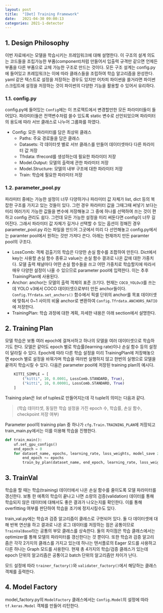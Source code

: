 ```yaml
---
layout: post
title:  "[Det] Training Framework"
date:   2021-04-30 09:00:13
categories: 2021-1-detector
---
```




##  1. Design Philosophy

이번 자료에서는 모델을 학습시키는 프레임워크에 대해 설명한다. 이 구조의 설계 의도는 코드들을 조립가능한 부품(component)처럼 만들어서 입출력 규격만 같으면 언제든 부품을 다른 부품으로 교체 가능한 구조로 만드는 것이다. 모든 구조 설계는 config.py 에 들어있고 프레임워크는 이에 따라 클래스들을 조립하여 학습 알고리즘을 완성한다. yaml 같은 텍스트로 설정을 저장하는 경우도 있지만 어차피 파이썬을 쓸거라면 파이썬 스크립트에 설정을 저장하는 것이 파이썬의 다양한 기능을 활용할 수 있어서 유리하다.  

### 1.1. config.py 

config.py에 들어있는 `Config`에는 이 프로젝트에서 변경할만한 모든 파라미터들이 들어있다. 파라미터들은 전역변수처럼 쓸수 있도록 static 변수로 선언되었으며 파라미터의 용도에 따라 서브 클래스로 나누어 그룹화를 하였다.  

- Config: 모든 파라미터를 담은 최상위 클래스
  - Paths: 주요 경로들을 담은 클래스
  - Datasets: 각 데이터셋 별로 서브 클래스를 만들어 데이터셋마다 다른 파라미터 값 저장
  - Tfrdata: tfrecord를 생성하는데 필요한 파라미터 저장
  - Model.Output: 모델의 출력에 관한 파라미터 저장
  - Model.Structure: 모델의 내부 구조에 대한 파라미터 저장
  - Train: 학습에 필요한 파라미터 저장



### 1.2. parameter_pool.py

파라미터 중에는 가능한 설정이 너무 다양하거나 파라미터 값 자체가 list, dict 등의 복잡한 구조를 가지고 있는 것들이 있다. 그런 경우 파라미터 값을 그때그때 써넣기 보다는 미리 여러가지 가능한 값들을 변수에 저장해놓고 그 중에 하나를 선택하여 쓰는 것이 편하고 config 관리도 쉽다. 그런데 모든 가능한 설정을 미리 써둔다면 config이 너무 길어진다. 그래서 파라미터 값 자체가 길거나 선택할 수 있는 옵션이 정해진 경우 parameter_pool.py 라는 파일을 만드어 그곳에서 미리 다 선언해놓고 config.py에서는 paramter pool에서 원하는 것만 가져다 쓴다. 아래는 현재까지 만든 paramter pool의 구조다.

- LossComb: 객체 검출기의 학습은 다양한 손실 함수를 조합하여 만든다. Dict에서 key는 사용할 손실 함수 종류고 value는 손실 함수 결과로 나온 값에 대한 가중치다. 모델 출력 채널마다 어떤 손실 함수들을 쓰고 어떤 가중치로 학습할지에 따라서 매우 다양한 설정이 나올 수 있으므로 parameter pool에 입력한다. 이는 추후 TrainingPlan에 사용된다.
- Anchor: anchor는 모델의 출력 객체의 표준 크기다. 현재는 `COCO_YOLOv3`를 쓰는데 YOLO v3에서 COCO 데이터셋으로부터 만든 anchor들이다. `Config.Tfrdata.set_anchors()` 함수에서 픽셀 단위의 anchor를 목표 데이터셋에 맞춰서 0~1 사이의 비율 anchor로 변환하여 `Config.Tfrdata.ANCHORS_RATIO`에 저장한다.
- TrainingPlan: 학습 과정에 대한 계획, 자세한 내용은 아래 section에서 설명한다.



## 2. Training Plan

모델 학습은 보통 여러 epoch에 걸쳐서하고 하나의 모델을 여러 데이터셋으로 학습하기도 한다. 모델은 같아도 epoch 별로 학습률(learning rate)이나 손실 함수 등의 설정이 달라질 수 있다. Epoch에 따라 다른 학습 설정을 미리 TrainingPlan에 저장해놓으면 epoch 별로 설정을 바꿔가며 학습을 여러번 실행하지 않고 한번의 실행으로 모델을 끝까지 학습시킬 수 있다. 다음은 parameter pool에 저장된 training plan의 예시다.

```python
    KITTI_SIMPLE = [
        ("kitti", 10, 0.0001, LossComb.STANDARD, True),
        ("kitti", 10, 0.00001, LossComb.STANDARD, True)
    ]
```

Training plan은 list of tuples로 만들어지는데 각 tuple의 의미는 다음과 같다.

> (학습 데이터셋, 동일한 학습 설정을 가진 epoch 수, 학습률, 손실 함수, checkpoint 저장 여부)

Parameter pool의 training plan 중 하나가 `cfg.Train.TRAINING_PLAN`에 저장되고 train_main.py에서는 이를 이용해 학습을 진행한다.

```python
def train_main():
    uf.set_gpu_configs()
    end_epoch = 0
    for dataset_name, epochs, learning_rate, loss_weights, model_save in cfg.Train.TRAINING_PLAN:
        end_epoch += epochs
        train_by_plan(dataset_name, end_epoch, learning_rate, loss_weights, model_save)
```



## 3. TrainVal

학습을 할 때는 학습(training) 데이터에서 나온 손실 함수를 줄이도록 모델 파라미터를 갱신한다. 보통 한 에폭의 학습이 끝나고 나면 소량의 검증(validation) 데이터를 통해 학습되지 않은 데이터에 대해서도 좋은 결과가 나오는지를 확인한다. 이를 통해 overfitting 여부를 판단하여 학습을 조기에 정지시킬수도 있다.  

train_val.py에는 학습과 검증 알고리즘이 클래스로 구현되어 있다. 둘 다 데이터셋에 대해 반복 연산을 하고 결과로 나온 로그 데이터를 저장하는 점은 공통이므로 `TrainValBase`라는 공통의 부모 클래스를 상속한다. 둘의 차이점은 학습 클래스에서는 optimizer를 통해 모델의 파라미터를 갱신한다는 것 뿐이다. 또한 학습과 검증 알고리즘은 각각 2가지의 클래스를 가지고 있는데 하나는 텐서플로의 Eager 모드를 사용하고 다른 하나는 Graph 모드를 사용한다. 현재 총 4가지의 학습/검증 클래스가 있는데 epoch 단위의 알고리즘은 공통이고 batch 단위의 알고리즘만 차이가 난다.  

모드 설정에 따라 `trainer_factory()`와 `validater_factory()`에서 해당하는 클래스 객체를 출력한다.



## 4. Model Factory

model_factory.py의 `ModelFactory` 클래스에서는 `Config.Model`의 설정에 따라 `tf.keras.Model` 객체를 만들어 리턴한다.

